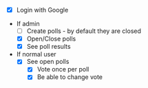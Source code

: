 - [x] Login with Google
- If admin
  - [ ] Create polls - by default they are closed
  - [x] Open/Close polls
  - [x] See poll results
- If normal user
  - [x] See open polls
    - [x] Vote once per poll
    - [x] Be able to change vote